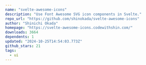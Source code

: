 ```yaml
---
name: "svelte-awesome-icons"
description: "Use Font Awesome SVG icon components in Svelte."
repo_url: "https://github.com/shinokada/svelte-awesome-icons"
author: "Shinichi Okada"
homepage: "https://svelte-awesome-icons.codewithshin.com/"
downloads: 3664
dependents: 1
updated: "2024-10-25T14:54:03.773Z"
github_stars: 21
tags: 
  - ui
---
```

